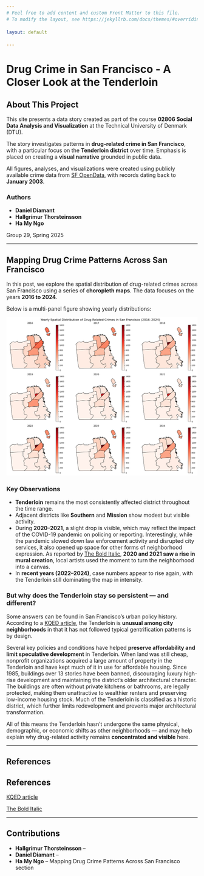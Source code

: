 ```yaml
---
# Feel free to add content and custom Front Matter to this file.
# To modify the layout, see https://jekyllrb.com/docs/themes/#overriding-theme-defaults

layout: default

---
```


# **Drug Crime in San Francisco - A Closer Look at the Tenderloin**

## About This Project

This site presents a data story created as part of the course **02806 Social Data Analysis and Visualization** at the Technical University of Denmark (DTU).

The story investigates patterns in **drug-related crime in San Francisco**, with a particular focus on the **Tenderloin district** over time. Emphasis is placed on creating a **visual narrative** grounded in public data.

All figures, analyses, and visualizations were created using publicly available crime data from [SF OpenData](https://datasf.org/opendata/), with records dating back to **January 2003**.

### Authors

- **Daniel Diamant**  
- **Hallgrímur Thorsteinsson**
- **Ha My Ngo**

Group 29, Spring 2025

---

## **Mapping Drug Crime Patterns Across San Francisco**

In this post, we explore the spatial distribution of drug-related crimes across San Francisco using a series of **choropleth maps**. The data focuses on the years **2016 to 2024**.

Below is a multi-panel figure showing yearly distributions:

![Choropleth Map of Drug Crimes](/assets/img/choropleth_map_2.png)

### **Key Observations**
- **Tenderloin** remains the most consistently affected district throughout the time range.
- Adjacent districts like **Southern** and **Mission** show modest but visible activity.
- During **2020–2021**, a slight drop is visible, which may reflect the impact of the COVID-19 pandemic on policing or reporting. Interestingly, while the pandemic slowed down law enforcement activity and disrupted city services, it also opened up space for other forms of neighborhood expression. As reported by [The Bold Italic](https://thebolditalic.com/in-defense-of-the-tenderloin-san-francisco-2ad189635485), **2020 and 2021 saw a rise in mural creation**, local artists used the moment to turn the neighborhood into a canvas.
- In **recent years (2022–2024)**, case numbers appear to rise again, with the Tenderloin still dominating the map in intensity.

### **But why does the Tenderloin stay so persistent — and different?**

Some answers can be found in San Francisco’s urban policy history. According to a [KQED article](https://www.kqed.org/news/11665527/why-hasnt-the-tenderloin-gentrified-like-the-rest-of-san-francisco), the Tenderloin is **unusual among city neighborhoods** in that it has not followed typical gentrification patterns is by design.

Several key policies and conditions have helped **preserve affordability and limit speculative development** in Tenderloin. When land was still cheap, nonprofit organizations acquired a large amount of property in the Tenderloin and have kept much of it in use for affordable housing. Since 1985, buildings over 13 stories have been banned, discouraging luxury high-rise development and maintaining the district’s older architectural character. The buildings are often without private kitchens or bathrooms, are legally protected, making them unattractive to wealthier renters and preserving low-income housing stock. Much of the Tenderloin is classified as a historic district, which further limits redevelopment and prevents major architectural transformation.

All of this means the Tenderloin hasn’t undergone the same physical, demographic, or economic shifts as other neighborhoods — and may help explain why drug-related activity remains **concentrated and visible** here.

-----------

## **References**
## **References**

[KQED article](https://www.kqed.org/news/11665527/why-hasnt-the-tenderloin-gentrified-like-the-rest-of-san-francisco)


[The Bold Italic](https://thebolditalic.com/in-defense-of-the-tenderloin-san-francisco-2ad189635485)

---------

## **Contributions**

- **Hallgrímur Thorsteinsson** – 
- **Daniel Diamant** – 
- **Ha My Ngo** – Mapping Drug Crime Patterns Across San Francisco section
